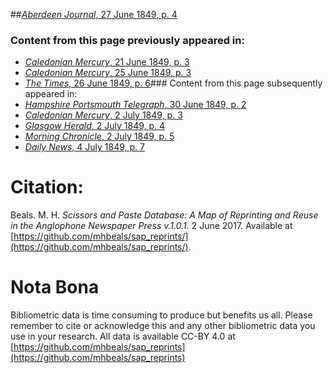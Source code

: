 ##[*Aberdeen Journal*, 27 June 1849, p. 4](https://mhbeals.github.io/sap_html/Aberdeen-Journal/Aberdeen-Journal-27-June-1849-p-4)

### Content from this page previously appeared in:
+ [*Caledonian Mercury*, 21 June 1849, p. 3](https://mhbeals.github.io/sap_html/Caledonian-Mercury/Caledonian-Mercury-21-June-1849-p-3)
+ [*Caledonian Mercury*, 25 June 1849, p. 3](https://mhbeals.github.io/sap_html/Caledonian-Mercury/Caledonian-Mercury-25-June-1849-p-3)
+ [*The Times*, 26 June 1849, p. 6](https://mhbeals.github.io/sap_html/The-Times/The-Times-26-June-1849-p-6)### Content from this page subsequently appeared in:
+ [*Hampshire Portsmouth Telegraph*, 30 June 1849, p. 2](https://mhbeals.github.io/sap_html/Hampshire-Portsmouth-Telegraph/Hampshire-Portsmouth-Telegraph-30-June-1849-p-2)
+ [*Caledonian Mercury*, 2 July 1849, p. 3](https://mhbeals.github.io/sap_html/Caledonian-Mercury/Caledonian-Mercury-2-July-1849-p-3)
+ [*Glasgow Herald*, 2 July 1849, p. 4](https://mhbeals.github.io/sap_html/Glasgow-Herald/Glasgow-Herald-2-July-1849-p-4)
+ [*Morning Chronicle*, 2 July 1849, p. 5](https://mhbeals.github.io/sap_html/Morning-Chronicle/Morning-Chronicle-2-July-1849-p-5)
+ [*Daily News*, 4 July 1849, p. 7](https://mhbeals.github.io/sap_html/Daily-News/Daily-News-4-July-1849-p-7)
                    
# Citation: 

Beals. M. H. *Scissors and Paste Database: A Map of Reprinting and Reuse in the Anglophone Newspaper Press v.1.0.1.* 2 June 2017. Available at [https://github.com/mhbeals/sap_reprints/](https://github.com/mhbeals/sap_reprints/). 
                    
# Nota Bona

Bibliometric data is time consuming to produce but benefits us all. Please remember to cite or acknowledge this and any other bibliometric data you use in your research. All data is available CC-BY 4.0 at [https://github.com/mhbeals/sap_reprints](https://github.com/mhbeals/sap_reprints)